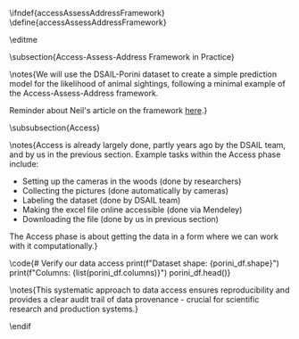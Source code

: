 \ifndef{accessAssessAddressFramework}
\define{accessAssessAddressFramework}

\editme

\subsection{Access-Assess-Address Framework in Practice}

\notes{We will use the DSAIL-Porini dataset to create a simple prediction model for the likelihood of animal sightings, following a minimal example of the Access-Assess-Address framework.

Reminder about Neil's article on the framework [here](https://inverseprobability.com/talks/notes/access-assess-address-a-pipeline-for-automated-data-science.html).}

\subsubsection{Access}

\notes{Access is already largely done, partly years ago by the DSAIL team, and by us in the previous section. Example tasks within the Access phase include:

- Setting up the cameras in the woods (done by researchers)
- Collecting the pictures (done automatically by cameras)
- Labeling the dataset (done by DSAIL team)
- Making the excel file online accessible (done via Mendeley)
- Downloading the file (done by us in previous section)

The Access phase is about getting the data in a form where we can work with it computationally.}

\code{# Verify our data access
print(f"Dataset shape: {porini_df.shape}")
print(f"Columns: {list(porini_df.columns)}")
porini_df.head()}

\notes{This systematic approach to data access ensures reproducibility and provides a clear audit trail of data provenance - crucial for scientific research and production systems.}

\endif




